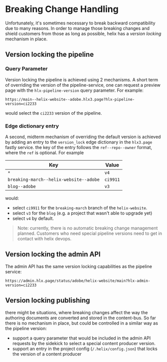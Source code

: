 # Breaking Change Handling

Unfortunately, it's sometimes necessary to break backward compatibility due to many reasons.
In order to manage those breaking changes and shield customers from those as long as possible,
helix has a _version locking_ mechanism in place.

## Version locking the pipeline

### Query Parameter

Version locking the pipeline is achieved using 2 mechanisms. A short term of overriding the
version of the pipeline-service, one can request a preview page with the `hlx-pipeline-version`
query parameter. For example:

```
https://main--helix-website--adobe.hlx3.page?hlx-pipeline-version=ci2233
```

would select the `ci2233` version of the pipeline.  

### Edge dictionary entry

A second, midterm mechanism of overriding the default version is achieved by adding an entry to the
`version_lock` edge dictionary in the `hlx3.page` fastly service. the key of the entry follows the
`ref--repo--owner` format, where the `ref` is optional. For example


| Key                                    | Value    |
|----------------------------------------|----------|
| `*`                                    | `v4`     |
| `breaking-march--helix-website--adobe` | `ci9911` |
| `blog--adobe`                          | `v3`     |

would:
- select `ci9911` for the `breaking-march` branch of the `helix-website`.
- select `v3` for the `blog` (e.g. a project that wasn't able to upgrade yet)
- select `v4` by default.

> Note: currently, there is no automatic breaking change management planned. Customers who need special pipeline versions need to get in contact with helix devops.


## Version locking the admin API

The admin API has the same version locking capabilities as the pipeline service:

```
https://admin.hlx.page/status/adobe/helix-website/main?hlx-admin-version=ci2233
```

## Version locking publishing

there might be situations, where breaking changes affect the way the authoring documents are converted and stored in the content-bus.
So far there is no mechanism in place, but could be controlled in a similar way as the pipeline version:

- support a query parameter that would be included in the admin API requests by the sidekick to select a special content producer version.
- support an entry in the project config (`/.helix/config.json`) that locks the version of a content producer
